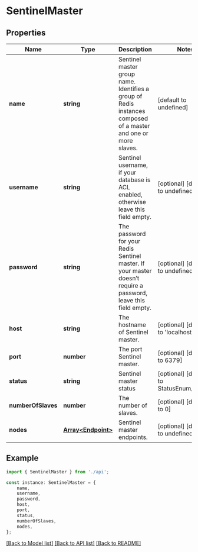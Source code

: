 # SentinelMaster


## Properties

Name | Type | Description | Notes
------------ | ------------- | ------------- | -------------
**name** | **string** | Sentinel master group name. Identifies a group of Redis instances composed of a master and one or more slaves. | [default to undefined]
**username** | **string** | Sentinel username, if your database is ACL enabled, otherwise leave this field empty. | [optional] [default to undefined]
**password** | **string** | The password for your Redis Sentinel master. If your master doesn’t require a password, leave this field empty. | [optional] [default to undefined]
**host** | **string** | The hostname of Sentinel master. | [optional] [default to 'localhost']
**port** | **number** | The port Sentinel master. | [optional] [default to 6379]
**status** | **string** | Sentinel master status | [optional] [default to StatusEnum_Active]
**numberOfSlaves** | **number** | The number of slaves. | [optional] [default to 0]
**nodes** | [**Array&lt;Endpoint&gt;**](Endpoint.md) | Sentinel master endpoints. | [optional] [default to undefined]

## Example

```typescript
import { SentinelMaster } from './api';

const instance: SentinelMaster = {
    name,
    username,
    password,
    host,
    port,
    status,
    numberOfSlaves,
    nodes,
};
```

[[Back to Model list]](../README.md#documentation-for-models) [[Back to API list]](../README.md#documentation-for-api-endpoints) [[Back to README]](../README.md)

